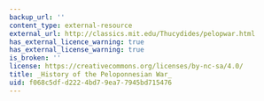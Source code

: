 ```yaml
---
backup_url: ''
content_type: external-resource
external_url: http://classics.mit.edu/Thucydides/pelopwar.html
has_external_licence_warning: true
has_external_license_warning: true
is_broken: ''
license: https://creativecommons.org/licenses/by-nc-sa/4.0/
title: _History of the Peloponnesian War_
uid: f068c5df-d222-4bd7-9ea7-7945bd715476
---
```

